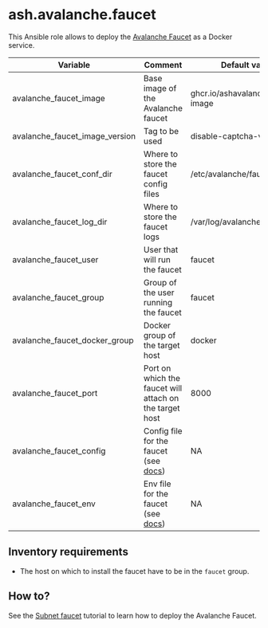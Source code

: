 # ash.avalanche.faucet

This Ansible role allows to deploy the [Avalanche Faucet](https://github.com/ava-labs/avalanche-faucet) as a Docker service.

| Variable                       | Comment                                                                                                              | Default value                     |
| ------------------------------ | -------------------------------------------------------------------------------------------------------------------- | --------------------------------- |
| avalanche_faucet_image         | Base image of the Avalanche faucet                                                                                   | ghcr.io/ashavalanche/faucet-image |
| avalanche_faucet_image_version | Tag to be used                                                                                                       | disable-captcha-variable          |
| avalanche_faucet_conf_dir      | Where to store the faucet config files                                                                               | /etc/avalanche/faucet/conf        |
| avalanche_faucet_log_dir       | Where to store the faucet logs                                                                                       | /var/log/avalanche/faucet         |
| avalanche_faucet_user          | User that will run the faucet                                                                                        | faucet                            |
| avalanche_faucet_group         | Group of the user running the faucet                                                                                 | faucet                            |
| avalanche_faucet_docker_group  | Docker group of the target host                                                                                      | docker                            |
| avalanche_faucet_port          | Port on which the faucet will attach on the target host                                                              | 8000                              |
| avalanche_faucet_config        | Config file for the faucet (see [docs](https://github.com/ava-labs/avalanche-faucet#setup-evm-chain-configurations)) | NA                                |
| avalanche_faucet_env           | Env file for the faucet (see [docs](https://github.com/ava-labs/avalanche-faucet#setup-environment-variables))       | NA                                |

## Inventory requirements

- The host on which to install the faucet have to be in the `faucet` group.

## How to?

See the [Subnet faucet](https://docs.ash.center/docs/tools/ansible-avalanche-collection/tutorials/subnet-faucet) tutorial to learn how to deploy the Avalanche Faucet.

